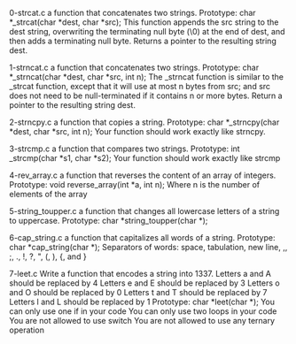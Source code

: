 0-strcat.c
	a function that concatenates two strings.
		Prototype: char *_strcat(char *dest, char *src);
		This function appends the src string to the dest string, 
		overwriting the terminating null byte (\0) at the end of dest, 
		and then adds a terminating null byte.
		Returns a pointer to the resulting string dest.

1-strncat.c
	a function that concatenates two strings.
		Prototype: char *_strncat(char *dest, char *src, int n);
		The _strncat function is similar to the _strcat function, 
		except that
			it will use at most n bytes from src; and
			src does not need to be null-terminated if it contains 
			n or more bytes.
		Return a pointer to the resulting string dest.

2-strncpy.c
	a function that copies a string.
		Prototype: char *_strncpy(char *dest, char *src, int n);
		Your function should work exactly like strncpy.

3-strcmp.c
	a function that compares two strings.
		Prototype: int _strcmp(char *s1, char *s2);
		Your function should work exactly like strcmp

4-rev_array.c
	a function that reverses the content of an array of integers.
		Prototype: void reverse_array(int *a, int n);
		Where n is the number of elements of the array

5-string_toupper.c
	a function that changes all lowercase letters of a string to uppercase.
		Prototype: char *string_toupper(char *);

6-cap_string.c
	a function that capitalizes all words of a string.
		Prototype: char *cap_string(char *);
		Separators of words: space, tabulation, new line, ,, ;, ., !, ?, ", (, ), {, and }

7-leet.c
	Write a function that encodes a string into 1337.
		Letters a and A should be replaced by 4
		Letters e and E should be replaced by 3
		Letters o and O should be replaced by 0
		Letters t and T should be replaced by 7
		Letters l and L should be replaced by 1
		Prototype: char *leet(char *);
		You can only use one if in your code
		You can only use two loops in your code
		You are not allowed to use switch
		You are not allowed to use any ternary operation
